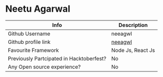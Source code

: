 # Neetu Agarwal


Info | Description
------------ | -------------
Github Username | neeagwl
Github profile link | [neeagwl](https://github.com/neeagwl)
Favourite Framework | Node Js, React Js
Previously Partcipated in Hacktoberfest? | No
Any Open source experience? |No


